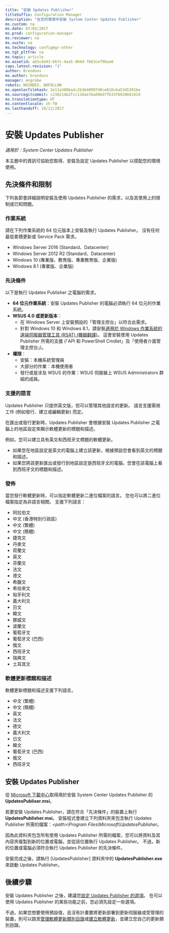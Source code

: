 ```yaml
---
title: "安裝 Updates Publisher"
titleSuffix: Configuration Manager
description: "在您的環境中安裝 System Center Updates Publisher"
ms.custom: na
ms.date: 07/03/2017
ms.prod: configuration-manager
ms.reviewer: na
ms.suite: na
ms.technology: configmgr-other
ms.tgt_pltfrm: na
ms.topic: article
ms.assetid: ab5cda93-b67c-4aa5-904d-7b63ce790aa0
caps.latest.revision: "1"
author: Brenduns
ms.author: brenduns
manager: angrobe
robots: NOINDEX, NOFOLLOW
ms.openlocfilehash: 2e11a380ba4c2b3640997d0ce610cba53d5391be
ms.sourcegitcommit: c236214b2fcc13dae7bad96d7fb33f692868191d
ms.translationtype: HT
ms.contentlocale: zh-TW
ms.lasthandoff: 10/12/2017
---
```

# <a name="install-updates-publisher"></a>安裝 Updates Publisher

*適用於：System Center Updates Publisher*

本主題中的資訊可協助您取得、安裝及設定 Updates Publisher 以搭配您的環境使用。


## <a name="prerequisites-and-limitations"></a>先決條件和限制
下列各節會詳細說明安裝及使用 Updates Publisher 的需求，以及其使用上的限制或已知問題。

### <a name="operating-systems"></a>作業系統
請在下列作業系統的 64 位元版本上安裝及執行 Updates Publisher。 沒有任何最低累積更新或 Service Pack 需求。

-   Windows Server 2016 (Standard、Datacenter)
-   Windows Server 2012 R2 (Standard、Datacenter)
-   Windows 10 (專業版、教育版、專業教育版、企業版)
-   Windows 8.1 (專業版、企業版)

### <a name="prerequisites"></a>先決條件
以下是執行 Updates Publisher 之電腦的需求。

-   **64 位元作業系統**：安裝 Updates Publisher 的電腦必須執行 64 位元的作業系統。
-   **WSUS 4.0 或更新版本**：
    -   在 Windows Server 上安裝預設的「管理主控台」以符合此需求。
    -   針對 Windows 10 和 Windows 8.1，請安裝[適用於 Windows 作業系統的遠端伺服器管理工具 (RSAT) (機器翻譯)](https://support.microsoft.com/help/2693643/remote-server-administration-tools-rsat-for-windows-operating-systems)。 這會安裝使用 Updates Publisher 所需的支援 (「API 和 PowerShell Cmdlet」及「使用者介面管理主控台」)。
-   **權限**：
    -   安裝：本機系統管理員
    -   大部分的作業︰本機使用者
    -   發行或是涉及 WSUS 的作業：WSUS 伺服器上 WSUS Administrators 群組的成員。

### <a name="supported-languages"></a>支援的語言
Updates Publisher 只提供英文版，但可以管理其他語言的更新。 語言支援需視工作 (例如發行、建立或編輯更新) 而定。

在匯出或發行更新時，Updates Publisher 會根據安裝 Updates Publisher 之電腦上的地區設定來顯示軟體更新的標題和描述。

例如，您可以建立具有英文和西班牙文標題的軟體更新。

-   如果您在地區設定是英文的電腦上建立該更新，根據預設您會看到英文的標題和描述。
-   如果您將該更新匯出或發行到地區設定是西班牙文的電腦，您會在該電腦上看到西班牙文的標題和描述。

### <a name="publishing"></a>發佈
當您發行軟體更新時，可以指定軟體更新二進位檔案的語言。 您也可以將二進位檔案指定為非語言相關。 支援下列語言：

-   阿拉伯文
-   中文 (香港特別行政區)
-   中文 (繁體)
-   中文 (簡體)
-   捷克文
-   丹麥文
-   荷蘭文
-   英文
-   芬蘭文
-   法文
-   德文
-   希臘文
-   希伯來文
-   匈牙利文
-   義大利文
-   日文
-   韓文
-   挪威文
-   波蘭文
-   葡萄牙文
-   葡萄牙文 (巴西)
-   俄文
-   西班牙文
-   瑞典文
-   土耳其文

### <a name="software-update-titles-and-descriptions"></a>軟體更新標題和描述
軟體更新標題和描述支援下列語言。

-   中文 (繁體)
-   中文 (簡體)
-   英文
-   法文
-   德文
-   義大利文
-   日文
-   韓文
-   葡萄牙文 (巴西)
-   俄文
-   西班牙文



## <a name="install-updates-publisher"></a>安裝 Updates Publisher
從 [Microsoft 下載中心](https://go.microsoft.com/fwlink/?linkid=847967)取得用於安裝 System Center Updates Publisher 的 **UpdatesPubliser.msi**。

若要安裝 Updates Publisher，請在符合「先決條件」的裝置上執行 **UpdatesPublisher.msi**。 安裝程式會建立下列資料夾來包含執行 Updates Publisher 所需的檔案：*&lt;path&gt;\Program Files\Microsoft\UpdatesPublisher*。

因為此資料夾包含所有使用 Updates Publisher 所需的檔案，您可以將資料及其內容夾複製到新的位置或電腦，並從該位置執行 Updates Publisher。 不過，新的位置或電腦必須符合執行 Updates Publisher 的先決條件。

安裝完成之後，請執行 [UpdatesPublisher] 資料夾中的 **UpdatesPublisher.exe** 來啟動 Updates Publisher。

## <a name="next-steps"></a>後續步驟
 安裝 Updates Publisher 之後，建議您[設定 Updates Publisher 的選項](updates-publisher-options.md)。 在可以使用 Updates Publisher 的某些功能之前，您必須先設定一些選項。

 不過，如果您想要使用預設值，且沒有計畫要將更新部署到更新伺服器或受管理的裝置，則可以跳至[管理軟體更新類別目錄](updates-publisher-catalogs.md)或[建立軟體更新](create-updates-with-updates-publisher.md)，並建立您自己的更新類別目錄。

